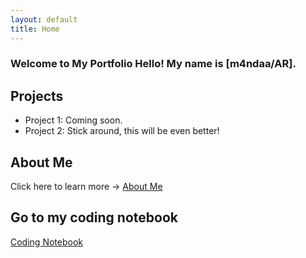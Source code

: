 ```yaml
---
layout: default
title: Home
---
```

### Welcome to My Portfolio Hello! My name is [m4ndaa/AR].
## Projects
- Project 1: Coming soon.
- Project 2: Stick around, this will be even better!
## About Me
Click here to learn more → [About Me](about.md) 

## Go to  my coding notebook
[Coding Notebook](notebook.md)

